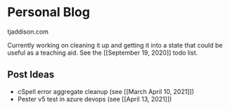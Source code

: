 # Personal Blog

tjaddison.com

Currently working on cleaning it up and getting it into a state that could be useful as a teaching aid. See the [[September 19, 2020]] todo list.

## Post Ideas

- cSpell error aggregate cleanup (see [[March April 10, 2021]])
- Pester v5 test in azure devops (see [[April 13, 2021]])
